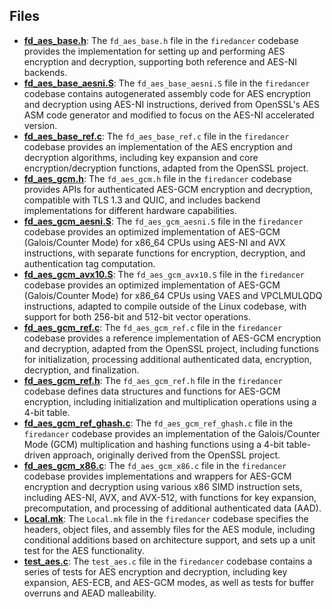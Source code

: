 
## Files
- **[fd_aes_base.h](aes/fd_aes_base.h.driver.md)**: The `fd_aes_base.h` file in the `firedancer` codebase provides the implementation for setting up and performing AES encryption and decryption, supporting both reference and AES-NI backends.
- **[fd_aes_base_aesni.S](aes/fd_aes_base_aesni.S.driver.md)**: The `fd_aes_base_aesni.S` file in the `firedancer` codebase contains autogenerated assembly code for AES encryption and decryption using AES-NI instructions, derived from OpenSSL's AES ASM code generator and modified to focus on the AES-NI accelerated version.
- **[fd_aes_base_ref.c](aes/fd_aes_base_ref.c.driver.md)**: The `fd_aes_base_ref.c` file in the `firedancer` codebase provides an implementation of the AES encryption and decryption algorithms, including key expansion and core encryption/decryption functions, adapted from the OpenSSL project.
- **[fd_aes_gcm.h](aes/fd_aes_gcm.h.driver.md)**: The `fd_aes_gcm.h` file in the `firedancer` codebase provides APIs for authenticated AES-GCM encryption and decryption, compatible with TLS 1.3 and QUIC, and includes backend implementations for different hardware capabilities.
- **[fd_aes_gcm_aesni.S](aes/fd_aes_gcm_aesni.S.driver.md)**: The `fd_aes_gcm_aesni.S` file in the `firedancer` codebase provides an optimized implementation of AES-GCM (Galois/Counter Mode) for x86_64 CPUs using AES-NI and AVX instructions, with separate functions for encryption, decryption, and authentication tag computation.
- **[fd_aes_gcm_avx10.S](aes/fd_aes_gcm_avx10.S.driver.md)**: The `fd_aes_gcm_avx10.S` file in the `firedancer` codebase provides an optimized implementation of AES-GCM (Galois/Counter Mode) for x86_64 CPUs using VAES and VPCLMULQDQ instructions, adapted to compile outside of the Linux codebase, with support for both 256-bit and 512-bit vector operations.
- **[fd_aes_gcm_ref.c](aes/fd_aes_gcm_ref.c.driver.md)**: The `fd_aes_gcm_ref.c` file in the `firedancer` codebase provides a reference implementation of AES-GCM encryption and decryption, adapted from the OpenSSL project, including functions for initialization, processing additional authenticated data, encryption, decryption, and finalization.
- **[fd_aes_gcm_ref.h](aes/fd_aes_gcm_ref.h.driver.md)**: The `fd_aes_gcm_ref.h` file in the `firedancer` codebase defines data structures and functions for AES-GCM encryption, including initialization and multiplication operations using a 4-bit table.
- **[fd_aes_gcm_ref_ghash.c](aes/fd_aes_gcm_ref_ghash.c.driver.md)**: The `fd_aes_gcm_ref_ghash.c` file in the `firedancer` codebase provides an implementation of the Galois/Counter Mode (GCM) multiplication and hashing functions using a 4-bit table-driven approach, originally derived from the OpenSSL project.
- **[fd_aes_gcm_x86.c](aes/fd_aes_gcm_x86.c.driver.md)**: The `fd_aes_gcm_x86.c` file in the `firedancer` codebase provides implementations and wrappers for AES-GCM encryption and decryption using various x86 SIMD instruction sets, including AES-NI, AVX, and AVX-512, with functions for key expansion, precomputation, and processing of additional authenticated data (AAD).
- **[Local.mk](aes/Local.mk.driver.md)**: The `Local.mk` file in the `firedancer` codebase specifies the headers, object files, and assembly files for the AES module, including conditional additions based on architecture support, and sets up a unit test for the AES functionality.
- **[test_aes.c](aes/test_aes.c.driver.md)**: The `test_aes.c` file in the `firedancer` codebase contains a series of tests for AES encryption and decryption, including key expansion, AES-ECB, and AES-GCM modes, as well as tests for buffer overruns and AEAD malleability.
